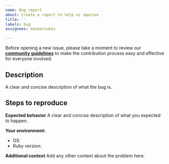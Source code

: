 ```yaml
---
name: Bug report
about: Create a report to help us improve
title: ''
labels: bug
assignees: maxbarsukov

---
```


Before opening a new issue, please take a moment to review our [**community guidelines**](https://github.com/maxbarsukov/mikheev-bot/blob/master/.github/CONTRIBUTING.md) to make the contribution process easy and effective for everyone involved.


## Description

A clear and concise description of what the bug is.

## Steps to reproduce

**Expected behavior**
A clear and concise description of what you expected to happen.

**Your environment:**
- OS:
- Ruby version:

**Additional context**
Add any other context about the problem here.
